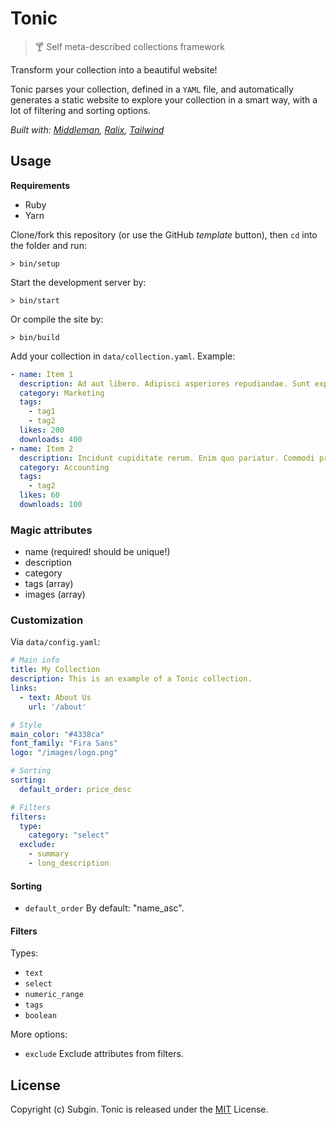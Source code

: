 # Tonic

> :cocktail: Self meta-described collections framework

Transform your collection into a beautiful website!

Tonic parses your collection, defined in a `YAML` file, and automatically generates a static website to explore your collection in a smart way, with a lot of filtering and sorting options.

*Built with: [Middleman](https://github.com/middleman/middleman), [Ralix](https://github.com/ralixjs/ralix), [Tailwind](https://tailwindcss.com)*

## Usage

**Requirements**

- Ruby
- Yarn

Clone/fork this repository (or use the GitHub *template* button), then `cd` into the folder and run:

```
> bin/setup
```

Start the development server by:

```
> bin/start
```

Or compile the site by:

```
> bin/build
```

Add your collection in `data/collection.yaml`. Example:

```yaml
- name: Item 1
  description: Ad aut libero. Adipisci asperiores repudiandae. Sunt expedita sunt.
  category: Marketing
  tags:
    - tag1
    - tag2
  likes: 200
  downloads: 400
- name: Item 2
  description: Incidunt cupiditate rerum. Enim quo pariatur. Commodi provident dolores.
  category: Accounting
  tags:
    - tag2
  likes: 60
  downloads: 100
```

### Magic attributes

- name (required! should be unique!)
- description
- category
- tags (array)
- images (array)

### Customization

Via `data/config.yaml`:

```yaml
# Main info
title: My Collection
description: This is an example of a Tonic collection.
links:
  - text: About Us
    url: '/about'

# Style
main_color: "#4338ca"
font_family: "Fira Sans"
logo: "/images/logo.png"

# Sorting
sorting:
  default_order: price_desc

# Filters
filters:
  type:
    category: "select"
  exclude:
    - summary
    - long_description
```

#### Sorting

- `default_order` By default: "name_asc".

#### Filters

Types:

- `text`
- `select`
- `numeric_range`
- `tags`
- `boolean`

More options:

- `exclude` Exclude attributes from filters.

## License

Copyright (c) Subgin. Tonic is released under the [MIT](LICENSE) License.
